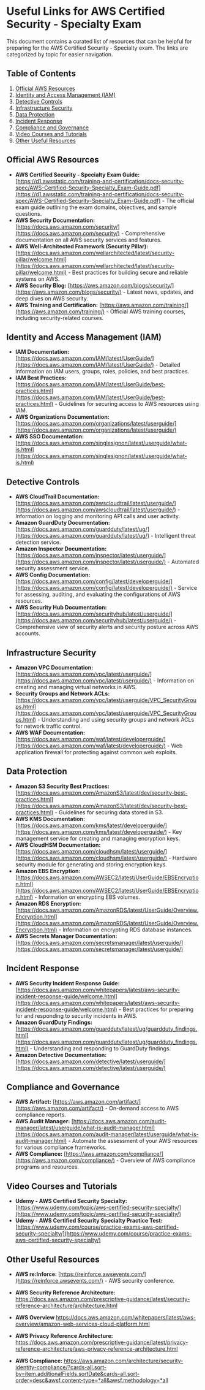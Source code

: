 # Useful Links for AWS Certified Security - Specialty Exam

This document contains a curated list of resources that can be helpful for preparing for the AWS Certified Security - Specialty exam. The links are categorized by topic for easier navigation.

## Table of Contents

1.  [Official AWS Resources](#official-aws-resources)
2.  [Identity and Access Management (IAM)](#identity-and-access-management-iam)
3.  [Detective Controls](#detective-controls)
4.  [Infrastructure Security](#infrastructure-security)
5.  [Data Protection](#data-protection)
6.  [Incident Response](#incident-response)
7.  [Compliance and Governance](#compliance-and-governance)
8.  [Video Courses and Tutorials](#video-courses-and-tutorials)
9.  [Other Useful Resources](#other-useful-resources)

## Official AWS Resources

- **AWS Certified Security - Specialty Exam Guide:** [https://d1.awsstatic.com/training-and-certification/docs-security-spec/AWS-Certified-Security-Specialty_Exam-Guide.pdf](https://d1.awsstatic.com/training-and-certification/docs-security-spec/AWS-Certified-Security-Specialty_Exam-Guide.pdf) - The official exam guide outlining the exam domains, objectives, and sample questions.
- **AWS Security Documentation:** [https://docs.aws.amazon.com/security/](https://docs.aws.amazon.com/security/) - Comprehensive documentation on all AWS security services and features.
- **AWS Well-Architected Framework (Security Pillar):** [https://docs.aws.amazon.com/wellarchitected/latest/security-pillar/welcome.html](https://docs.aws.amazon.com/wellarchitected/latest/security-pillar/welcome.html) - Best practices for building secure and reliable systems on AWS.
- **AWS Security Blog:** [https://aws.amazon.com/blogs/security/](https://aws.amazon.com/blogs/security/) - Latest news, updates, and deep dives on AWS security.
- **AWS Training and Certification:** [https://aws.amazon.com/training/](https://aws.amazon.com/training/) - Official AWS training courses, including security-related courses.

## Identity and Access Management (IAM)

- **IAM Documentation:** [https://docs.aws.amazon.com/IAM/latest/UserGuide/](https://docs.aws.amazon.com/IAM/latest/UserGuide/) - Detailed information on IAM users, groups, roles, policies, and best practices.
- **IAM Best Practices:** [https://docs.aws.amazon.com/IAM/latest/UserGuide/best-practices.html](https://docs.aws.amazon.com/IAM/latest/UserGuide/best-practices.html) - Guidelines for securing access to AWS resources using IAM.
- **AWS Organizations Documentation:** [https://docs.aws.amazon.com/organizations/latest/userguide/](https://docs.aws.amazon.com/organizations/latest/userguide/)
- **AWS SSO Documentation:** [https://docs.aws.amazon.com/singlesignon/latest/userguide/what-is.html](https://docs.aws.amazon.com/singlesignon/latest/userguide/what-is.html)

## Detective Controls

- **AWS CloudTrail Documentation:** [https://docs.aws.amazon.com/awscloudtrail/latest/userguide/](https://docs.aws.amazon.com/awscloudtrail/latest/userguide/) - Information on logging and monitoring API calls and user activity.
- **Amazon GuardDuty Documentation:** [https://docs.aws.amazon.com/guardduty/latest/ug/](https://docs.aws.amazon.com/guardduty/latest/ug/) - Intelligent threat detection service.
- **Amazon Inspector Documentation:** [https://docs.aws.amazon.com/inspector/latest/userguide/](https://docs.aws.amazon.com/inspector/latest/userguide/) - Automated security assessment service.
- **AWS Config Documentation:** [https://docs.aws.amazon.com/config/latest/developerguide/](https://docs.aws.amazon.com/config/latest/developerguide/) - Service for assessing, auditing, and evaluating the configurations of AWS resources.
- **AWS Security Hub Documentation:** [https://docs.aws.amazon.com/securityhub/latest/userguide/](https://docs.aws.amazon.com/securityhub/latest/userguide/) - Comprehensive view of security alerts and security posture across AWS accounts.

## Infrastructure Security

- **Amazon VPC Documentation:** [https://docs.aws.amazon.com/vpc/latest/userguide/](https://docs.aws.amazon.com/vpc/latest/userguide/) - Information on creating and managing virtual networks in AWS.
- **Security Groups and Network ACLs:** [https://docs.aws.amazon.com/vpc/latest/userguide/VPC_SecurityGroups.html](https://docs.aws.amazon.com/vpc/latest/userguide/VPC_SecurityGroups.html) - Understanding and using security groups and network ACLs for network traffic control.
- **AWS WAF Documentation:** [https://docs.aws.amazon.com/waf/latest/developerguide/](https://docs.aws.amazon.com/waf/latest/developerguide/) - Web application firewall for protecting against common web exploits.

## Data Protection

- **Amazon S3 Security Best Practices:** [https://docs.aws.amazon.com/AmazonS3/latest/dev/security-best-practices.html](https://docs.aws.amazon.com/AmazonS3/latest/dev/security-best-practices.html) - Guidelines for securing data stored in S3.
- **AWS KMS Documentation:** [https://docs.aws.amazon.com/kms/latest/developerguide/](https://docs.aws.amazon.com/kms/latest/developerguide/) - Key management service for creating and managing encryption keys.
- **AWS CloudHSM Documentation:** [https://docs.aws.amazon.com/cloudhsm/latest/userguide/](https://docs.aws.amazon.com/cloudhsm/latest/userguide/) - Hardware security module for generating and storing encryption keys.
- **Amazon EBS Encryption:** [https://docs.aws.amazon.com/AWSEC2/latest/UserGuide/EBSEncryption.html](https://docs.aws.amazon.com/AWSEC2/latest/UserGuide/EBSEncryption.html) - Information on encrypting EBS volumes.
- **Amazon RDS Encryption:** [https://docs.aws.amazon.com/AmazonRDS/latest/UserGuide/Overview.Encryption.html](https://docs.aws.amazon.com/AmazonRDS/latest/UserGuide/Overview.Encryption.html) - Information on encrypting RDS database instances.
- **AWS Secrets Manager Documentation:** [https://docs.aws.amazon.com/secretsmanager/latest/userguide/](https://docs.aws.amazon.com/secretsmanager/latest/userguide/)

## Incident Response

- **AWS Security Incident Response Guide:** [https://docs.aws.amazon.com/whitepapers/latest/aws-security-incident-response-guide/welcome.html](https://docs.aws.amazon.com/whitepapers/latest/aws-security-incident-response-guide/welcome.html) - Best practices for preparing for and responding to security incidents in AWS.
- **Amazon GuardDuty Findings:** [https://docs.aws.amazon.com/guardduty/latest/ug/guardduty_findings.html](https://docs.aws.amazon.com/guardduty/latest/ug/guardduty_findings.html) - Understanding and responding to GuardDuty findings.
- **Amazon Detective Documentation:** [https://docs.aws.amazon.com/detective/latest/userguide/](https://docs.aws.amazon.com/detective/latest/userguide/)

## Compliance and Governance

- **AWS Artifact:** [https://aws.amazon.com/artifact/](https://aws.amazon.com/artifact/) - On-demand access to AWS compliance reports.
- **AWS Audit Manager:** [https://docs.aws.amazon.com/audit-manager/latest/userguide/what-is-audit-manager.html](https://docs.aws.amazon.com/audit-manager/latest/userguide/what-is-audit-manager.html) - Automate the assessment of your AWS resources for various compliance frameworks.
- **AWS Compliance:** [https://aws.amazon.com/compliance/](https://aws.amazon.com/compliance/) - Overview of AWS compliance programs and resources.

## Video Courses and Tutorials

- **Udemy - AWS Certified Security Specialty:** [https://www.udemy.com/topic/aws-certified-security-specialty/](https://www.udemy.com/topic/aws-certified-security-specialty/)
- **Udemy - AWS Certified Security Specialty Practice Test:** [https://www.udemy.com/course/practice-exams-aws-certified-security-specialty/](https://www.udemy.com/course/practice-exams-aws-certified-security-specialty/)

## Other Useful Resources

- **AWS re:Inforce:** [https://reinforce.awsevents.com/](https://reinforce.awsevents.com/) - AWS security conference.

- **AWS Security Reference Architecture:** https://docs.aws.amazon.com/prescriptive-guidance/latest/security-reference-architecture/architecture.html

- **AWS Overview** https://docs.aws.amazon.com/whitepapers/latest/aws-overview/amazon-web-services-cloud-platform.html

- **AWS Privacy Reference Architecture:** https://docs.aws.amazon.com/prescriptive-guidance/latest/privacy-reference-architecture/aws-privacy-reference-architecture.html

- **AWS Compliance:** https://aws.amazon.com/architecture/security-identity-compliance/?cards-all.sort-by=item.additionalFields.sortDate&cards-all.sort-order=desc&awsf.content-type=*all&awsf.methodology=*all
